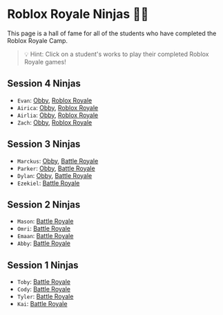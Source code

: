 # Roblox Royale Ninjas 🐱‍👤
This page is a hall of fame for all of the students who have completed the Roblox Royale Camp.

> 💡 Hint: Click on a student's works to play their completed Roblox Royale games!

## Session 4 Ninjas
* `Evan`: [Obby](https://web.roblox.com/games/5535013173/Obby), [Roblox Royale](#)
* `Airica`: [Obby](https://web.roblox.com/games/5535414744/Place-Number), [Roblox Royale](#)
* `Airlia`: [Obby](https://www.roblox.com/games/5535372366/Untitled-Game), [Roblox Royale](#)
* `Zach`: [Obby](https://web.roblox.com/games/5535014931/Roblox-Obby), [Roblox Royale](#)

## Session 3 Ninjas
* `Marckus`: [Obby](https://www.roblox.com/games/5491503078/the-best-taco), [Battle Royale](https://www.roblox.com/games/5516121246/pug-battle-royale)
* `Parker`: [Obby](https://www.roblox.com/games/5491510493/Number), [Battle Royale](https://www.roblox.com/games/5510193341/Number)
* `Dylan`: [Obby](https://www.roblox.com/games/5491639616/Another-Obby), [Battle Royale](https://www.roblox.com/games/5516095260/10-10-Battle-Royale)
* `Ezekiel`: [Battle Royale](https://www.roblox.com/games/5516097263/Battle-royale)

## Session 2 Ninjas
* `Mason`: [Battle Royale](https://www.roblox.com/games/5471339932/pixelmaster0222s-Place-Number-1)
* `Omri`: [Battle Royale](https://www.roblox.com/games/5471340030/doge-royale)
* `Emaan`: [Battle Royale](https://www.roblox.com/games/5471344498/super-game)
* `Abby`: [Battle Royale](https://www.roblox.com/games/5471340049/tree-roblox)

## Session 1 Ninjas
* `Toby`: [Battle Royale](https://www.roblox.com/games/5366203536/Robloxcodecamp12s-Place-Number-26)
* `Cody`: [Battle Royale](https://web.roblox.com/games/5350648078/Untitled-Game)
* `Tyler`: [Battle Royale](https://web.roblox.com/games/5366383913/Place-Number)
* `Kai`: [Battle Royale](https://web.roblox.com/games/5366382460/WAR)
